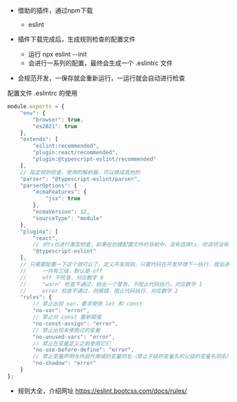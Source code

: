 
- 借助的插件，通过npm下载
  - eslint

- 插件下载完成后，生成规则检查的配置文件
  - 运行 npx eslint --init
  - 会进行一系列的配置，最终会生成一个 .eslintrc 文件


- 会规范开发，一保存就会重新运行，一运行就会自动进行检查


配置文件 .eslintrc 的使用
```js
module.exports = {
    "env": {
        "browser": true,
        "es2021": true
    },
    "extends": [
        "eslint:recommended",
        "plugin:react/recommended",
        "plugin:@typescript-eslint/recommended"
    ],
    // 指定规则检查，使用的解析器，可以换成其他的
    "parser": "@typescript-eslint/parser",
    "parserOptions": {
        "ecmaFeatures": {
            "jsx": true
        },
        "ecmaVersion": 12,
        "sourceType": "module"
    },
    "plugins": [
        "react",
        // 对ts也进行类型检查，如果在创建配置文件的导航中，没有选择ts，则该项没有
        "@typescript-eslint"
    ],
    // 只需要配置一下这个就可以了，定义开发规则，只要代码在开发环境下一执行，就会进行检查
    //     一共有三级，默认是 off
    //     off 不检查，对应数字 0
    //     "warn" 检查不通过，给出一个警告，不阻止代码执行，对应数字 1
    //     error 检查不通过，则报错，阻止代码执行，对应数字 2
    "rules": {
        // 禁止出现 var，要求使用 let 和 const 
        "no-var": "error",
        // 禁止对 const 重新赋值
        "no-const-assign": "error",
        // 禁止出现未使用过的变量
        "no-unused-vars": "error",
        // 禁止在变量定义之前使用它们
        "no-use-before-define": "error",
        // 禁止变量声明与外层作用域的变量同名（禁止子级的变量名和父级的变量名同名）
        "no-shadow": "error"
    }
};
```


- 规则大全，介绍网址 https://eslint.bootcss.com/docs/rules/